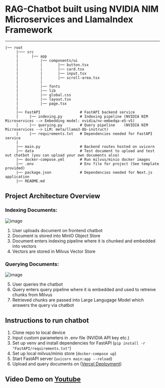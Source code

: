 # RAG-Chatbot built using NVIDIA NIM Microservices and LlamaIndex Framework
--------------------------------------------------------------------------------
```plaintext
|── root
     |─── src                     
     |      |── app 
     |          |── components/ui 
     |          |       |── button.tsx           
     |          |       |── card.tsx           
     |          |       |── input.tsx                
     |          |       |── scroll-area.tsx                
     |          |
     |          |── fonts
     |          |── lib
     |          |── global.css
     |          |── layout.tsx
     |          |── page.tsx 
     |
     |── FastAPI                  # FastAPI backend service           
     |     |── indexing.py        # Indexing pipeline (NVIDIA NIM Microservices --> Embedding model: nvidia/nv-embedqa-e5-v5)  
     |     |── querying.py        # Query pipeline    (NVIDIA NIM Microservices --> LLM: meta/llama3-8b-instruct)
     |     |── requirements.txt   # Dependencies needed for FastAPI service
     |
     |── main.py                  # Backend routes hosted on uvicorn
     |── data                     # Test document to upload and test out chatbot (you can upload your own documents also)
     |── docker-compose.yml       # Run milvus/minio docker images
     |── .env                     # Env file for project (See template provided)
     |── package.json             # Dependencies needed for Next.js application
     |── README.md
```

## Project Architecture Overview

### Indexing Documents:
![image](https://github.com/user-attachments/assets/3e91f1c2-5987-4b48-bd59-06d81a889e3a)

1. User uploads document on frontend chatbot
2. Document is stored into MinIO Object Store
3. Document enters indexing pipeline where it is chunked and embedded into vectors
4. Vectors are stored in Milvus Vector Store

### Querying Documents:
![image](https://github.com/user-attachments/assets/39893436-81b7-41a0-960e-40519ca87b4f)

5. User queries the chatbot
6. Query enters query pipeline where it is embedded and used to retreive chunks from Milvus
7. Retrieved chunks are passed into Large Langugage Model which answers the query via chatbot


## Instructions to run chatbot
1. Clone repo to local device
2. Input custom parameters in .env file (NVIDIA API key etc.)
3. Set up venv and install dependencies for FastAPI (`pip install -r "FastAPI/requirements.txt"`) 
4. Set up local milvus/minio store (`docker-compose up`)
5. Start FastAPI server (`uvicorn main:app --reload`)
6. Upload and query documents on ([Vercel Deployment](https://nvidia-rag-chatbot.vercel.app/))


## Video Demo on [Youtube](https://www.youtube.com/watch?v=6XuR_fdoAsY&t=6s)

